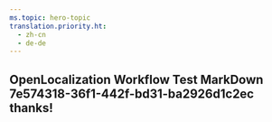 ```yaml
---
ms.topic: hero-topic
translation.priority.ht: 
  - zh-cn
  - de-de
---
```

## OpenLocalization Workflow Test MarkDown 7e574318-36f1-442f-bd31-ba2926d1c2ec thanks!
